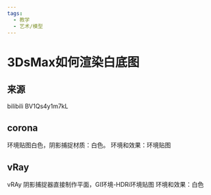 ```yaml
---
tags:
  - 教学
  - 艺术/模型
---
```

# 3DsMax如何渲染白底图

## 来源
bilibili BV1Qs4y1m7kL
## corona
环境贴图白色，阴影捕捉材质：白色。
环境和效果：环境贴图

## vRay
vRAy 阴影捕捉器直接制作平面，GI环境-HDRi环境贴图
环境和效果：白色